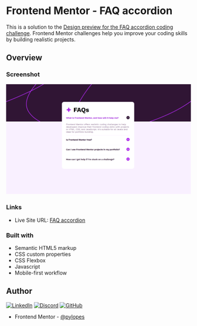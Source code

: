 # Frontend Mentor - FAQ accordion

This is a solution to the [Design preview for the FAQ accordion coding challenge](https://www.frontendmentor.io/challenges/faq-accordion-wyfFdeBwBz). Frontend Mentor challenges help you improve your coding skills by building realistic projects.

## Overview

### Screenshot

![](./screenshot.png)

### Links

- Live Site URL: [FAQ accordion](https://pylopes.github.io/faq-accordion/)

### Built with

- Semantic HTML5 markup
- CSS custom properties
- CSS Flexbox
- Javascript
- Mobile-first workflow

## Author

[![LinkedIn](https://img.shields.io/badge/LinkedIn-0077B5?style=for-the-badge&logo=linkedin&logoColor=white)](https://www.linkedin.com/in/pylopes/)
[![Discord](https://img.shields.io/badge/Discord-7289DA?style=for-the-badge&logo=discord&logoColor=white)](https://discord.com/channels/@pylopes/)
[![GitHub](https://img.shields.io/badge/GitHub-100000?style=for-the-badge&logo=github&logoColor=white)](https://github.com/pylopes)

- Frontend Mentor - [@pylopes](https://www.frontendmentor.io/profile/pylopes)
